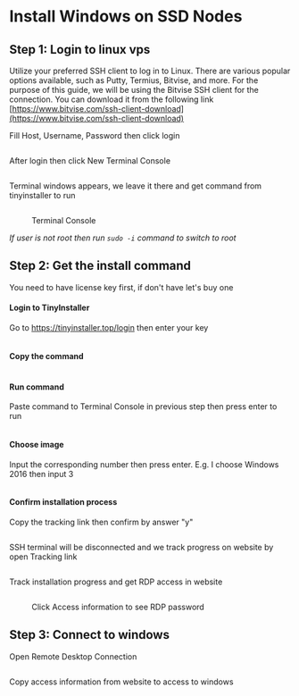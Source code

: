 # Install Windows on SSD Nodes

## Step 1: Login to linux vps

Utilize your preferred SSH client to log in to Linux. There are various popular options available, such as Putty, Termius, Bitvise, and more. For the purpose of this guide, we will be using the Bitvise SSH client for the connection. You can download it from the following link [https://www.bitvise.com/ssh-client-download](https://www.bitvise.com/ssh-client-download)



Fill Host, Username, Password then click login

<figure><img src="../.gitbook/assets/image (21).png" alt=""><figcaption></figcaption></figure>



After login then click New Terminal Console

<figure><img src="../.gitbook/assets/image (2) (1) (1).png" alt=""><figcaption></figcaption></figure>

Terminal windows appears, we leave it there and get command from tinyinstaller to run

<figure><img src="../.gitbook/assets/image (29).png" alt=""><figcaption><p>Terminal Console</p></figcaption></figure>

_If user is not root then run `sudo -i` command to switch to root_



## Step 2: Get the install command

You need to have license key first, if don't have let's buy one

#### Login to TinyInstaller

Go to https://tinyinstaller.top/login then enter your key

<figure><img src="../.gitbook/assets/image (30).png" alt=""><figcaption></figcaption></figure>

#### Copy the command

<figure><img src="../.gitbook/assets/image (13).png" alt=""><figcaption></figcaption></figure>

#### Run command

Paste command to Terminal Console in previous step then press enter to run

<figure><img src="../.gitbook/assets/image (12).png" alt=""><figcaption></figcaption></figure>

#### Choose image

Input the corresponding number then press enter. E.g. I choose Windows 2016 then input 3

<figure><img src="../.gitbook/assets/image (22) (1).png" alt=""><figcaption></figcaption></figure>

#### Confirm installation process

Copy the tracking link then confirm by answer "y"

<figure><img src="../.gitbook/assets/image (11).png" alt=""><figcaption></figcaption></figure>

SSH terminal will be disconnected and we track progress on website by open Tracking link

<figure><img src="../.gitbook/assets/image (3).png" alt=""><figcaption></figcaption></figure>

Track installation progress and get RDP access in website

<figure><img src="../.gitbook/assets/image (15) (2).png" alt=""><figcaption><p>Click Access information to see RDP password</p></figcaption></figure>

## Step 3: Connect to windows

Open Remote Desktop Connection

<figure><img src="../.gitbook/assets/image (31).png" alt=""><figcaption></figcaption></figure>

Copy access information from website to access to windows

<figure><img src="../.gitbook/assets/image (28).png" alt=""><figcaption></figcaption></figure>

